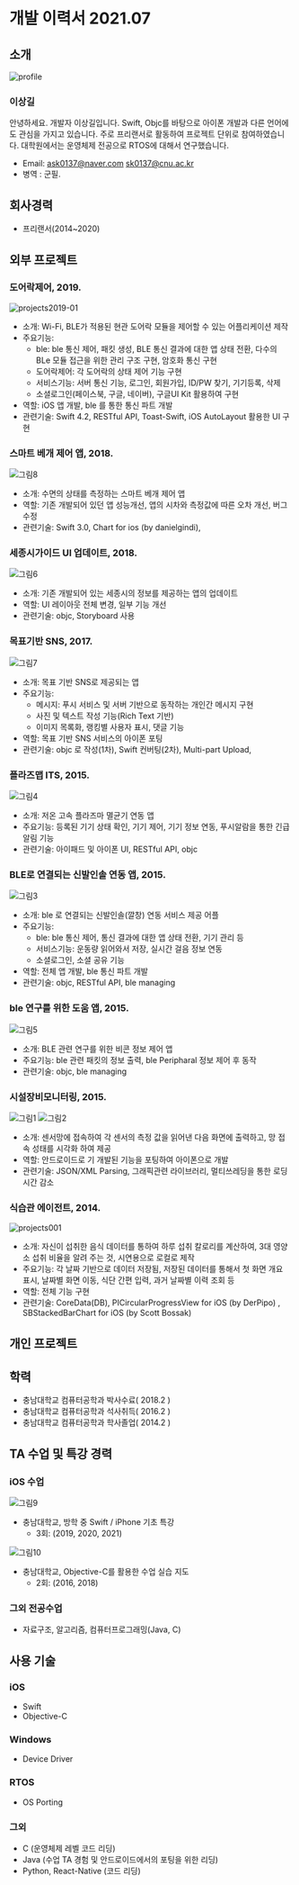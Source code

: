 # 개발 이력서 2021.07

## 소개
![profile](https://user-images.githubusercontent.com/55435124/127426553-22d0a1f3-fc71-46af-b763-547e77c3fcb2.jpg)
### 이상길
안녕하세요. 개발자 이상길입니다. 
Swift, Objc를 바탕으로 아이폰 개발과 다른 언어에도 관심을 가지고 있습니다. 
주로 프리랜서로 활동하여 프로젝트 단위로 참여하였습니다. 
대학원에서는 운영체제 전공으로 RTOS에 대해서 연구했습니다. 
- Email: ask0137@naver.com  sk0137@cnu.ac.kr
- 병역 : 군필.

## 회사경력
- 프리랜서(2014~2020)

## 외부 프로젝트 

### 도어락제어, 2019. 
![projects2019-01](https://user-images.githubusercontent.com/55435124/127458726-5b0f45b5-b8a9-45fd-afe0-57e41a9d399a.png)
- 소개: Wi-Fi, BLE가 적용된 현관 도어락 모듈을 제어할 수 있는 어플리케이션 제작 
- 주요기능: 
	- ble: ble 통신 제어, 패킷 생성, BLE 통신 결과에 대한 앱 상태 전환, 다수의 BLe 모듈 접근을 위한 관리 구조 구현, 암호화 통신 구현
	- 도어락제어: 각 도어락의 상태 제어 기능 구현
	- 서비스기능: 서버 통신 기능, 로그인, 회원가입, ID/PW 찾기, 기기등록, 삭제
	- 소셜로그인(페이스북, 구글, 네이버), 구글UI Kit 활용하여 구현
- 역할: iOS 앱 개발, ble 를 통한 통신 파트 개발
- 관련기술: Swift 4.2, RESTful API, Toast-Swift, iOS AutoLayout 활용한 UI 구현

### 스마트 베개 제어 앱, 2018. 
![그림8](https://user-images.githubusercontent.com/55435124/127526757-ec15a29a-1991-42b2-ace7-73ff9835e4d8.png)
- 소개: 수면의 상태를 측정하는 스마트 베개 제어 앱 
- 역할: 기존 개발되어 있던 앱 성능개선, 앱의 시차와 측정값에 따른 오차 개선, 버그 수정
- 관련기술: Swift 3.0, Chart for ios (by danielgindi), 


### 세종시가이드 UI 업데이트, 2018.
![그림6](https://user-images.githubusercontent.com/55435124/127525390-fc0a0b16-09e0-4205-b2cf-864d8cecb543.png)
- 소개: 기존 개발되어 있는 세종시의 정보를 제공하는 앱의 업데이트
- 역할: UI 레이아웃 전체 변경, 일부 기능 개선
- 관련기술: objc, Storyboard 사용 

### 목표기반 SNS, 2017. 
![그림7](https://user-images.githubusercontent.com/55435124/127525722-3b726b83-3844-47f6-b607-57ac49b41d0d.png)
- 소개: 목표 기반 SNS로 제공되는 앱 
- 주요기능: 
	- 메시지: 푸시 서비스 및 서버 기반으로 동작하는 개인간 메시지 구현 
	- 사진 및 텍스트 작성 기능(Rich Text 기반)
	- 이미지 목록화, 랭킹별 사용자 표시, 댓글 기능
- 역할: 목표 기반 SNS 서비스의 아이폰 포팅
- 관련기술: objc 로 작성(1차), Swift 컨버팅(2차), Multi-part Upload, 

### 플라즈맵 ITS, 2015. 
![그림4](https://user-images.githubusercontent.com/55435124/127523230-450feeca-d898-42cb-b982-d68e246102b3.png)
- 소개: 저온 고속 플라즈마 멸균기 연동 앱
- 주요기능: 등록된 기기 상태 확인, 기기 제어, 기기 정보 연동, 푸시알람을 통한 긴급 알림 기능
- 관련기술: 아이패드 및 아이폰 UI, RESTful API, objc

### BLE로 연결되는 신발인솔 연동 앱, 2015.
![그림3](https://user-images.githubusercontent.com/55435124/127522114-9a716edb-4e20-4f14-8605-6492f1cfef76.png)
- 소개: ble 로 연결되는 신발인솔(깔창) 연동 서비스 제공 어플 
- 주요기능:
	- ble: ble 통신 제어, 통신 결과에 대한 앱 상태 전환, 기기 관리 등
	- 서비스기능: 운동량 읽어와서 저장, 실시간 걸음 정보 연동 
	- 소셜로그인, 소셜 공유 기능 
- 역할: 전체 앱 개발, ble 통신 파트 개발
- 관련기술: objc, RESTful API, ble managing

### ble 연구를 위한 도움 앱, 2015. 
![그림5](https://user-images.githubusercontent.com/55435124/127524159-22eebf2f-5e7d-40ad-a671-649d8432a346.png)
- 소개: BLE 관련 연구를 위한 비콘 정보 제어 앱
- 주요기능: ble 관련 패킷의 정보 출력, ble Peripharal 정보 제어 후 동작
- 관련기술: objc, ble managing

### 시설장비모니터링, 2015.
![그림1](https://user-images.githubusercontent.com/55435124/127519975-23b6f70d-74cc-4b53-99ab-3a0157768df1.png)
![그림2](https://user-images.githubusercontent.com/55435124/127519955-e25b3391-20d9-473f-b3d4-be73bf07625c.png)
- 소개: 센서망에 접속하여 각 센서의 측정 값을 읽어낸 다음 화면에 출력하고, 망 접속 성태를 시각화 하여 제공 
- 역할: 안드로이드로 기 개발된 기능을 포팅하여 아이폰으로 개발
- 관련기술: JSON/XML Parsing, 그래픽관련 라이브러리, 멀티쓰레딩을 통한 로딩 시간 감소


### 식습관 에이전트, 2014.
![projects001](https://user-images.githubusercontent.com/55435124/127427622-d427e8ae-fb9f-4152-90a3-c06554182118.png)
- 소개: 자신이 섭취한 음식 데이터를 통하여 하루 섭취 칼로리를 계산하여, 3대 영양소 섭취 비율을 알려 주는 것, 시연용으로 로컬로 제작 
- 주요기능: 각 날짜 기반으로 데이터 저장됨, 저장된 데이터를 통해서 첫 화면 개요 표시, 날짜별 화면 이동, 식단 간편 입력, 과거 날짜별 이력 조회 등
- 역할: 전체 기능 구현
- 관련기술: CoreData(DB), PICircularProgressView for iOS (by DerPipo) ,  SBStackedBarChart for iOS (by Scott Bossak)


## 개인 프로젝트



## 학력
- 충남대학교 컴퓨터공학과 박사수료( 2018.2 )
- 충남대학교 컴퓨터공학과 석사취득( 2016.2 )
- 충남대학교 컴퓨터공학과 학사졸업( 2014.2 )

## TA 수업 및 특강 경력

### iOS 수업 
![그림9](https://user-images.githubusercontent.com/55435124/127527872-8ff1779a-343a-4839-b09a-836c10375a5b.png)
- 충남대학교, 방학 중 Swift / iPhone 기초 특강
	- 3회: (2019, 2020, 2021)

![그림10](https://user-images.githubusercontent.com/55435124/127528482-2686c270-61ca-45e5-bb41-6e7bc420128f.png)
- 충남대학교, Objective-C를 활용한 수업 실습 지도 
	- 2회: (2016, 2018) 

### 그외 전공수업
- 자료구조, 알고리즘, 컴퓨터프로그래밍(Java, C)

## 사용 기술 
### iOS
- Swift 
- Objective-C

### Windows 
- Device Driver

### RTOS
- OS Porting 

### 그외
- C (운영체제 레벨 코드 리딩)
- Java (수업 TA 경험 및 안드로이드에서의 포팅을 위한 리딩) 
- Python, React-Native (코드 리딩)


